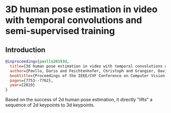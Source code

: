 # 3D human pose estimation in video with temporal convolutions and semi-supervised training

## Introduction

<!-- [ALGORITHM] -->

```bibtex
@inproceedings{pavllo20193d,
  title={3d human pose estimation in video with temporal convolutions and semi-supervised training},
  author={Pavllo, Dario and Feichtenhofer, Christoph and Grangier, David and Auli, Michael},
  booktitle={Proceedings of the IEEE/CVF Conference on Computer Vision and Pattern Recognition},
  pages={7753--7762},
  year={2019}
}
```

Based on the success of 2d human pose estimation, it directly "lifts" a sequence of 2d keypoints to 3d keypoints.

